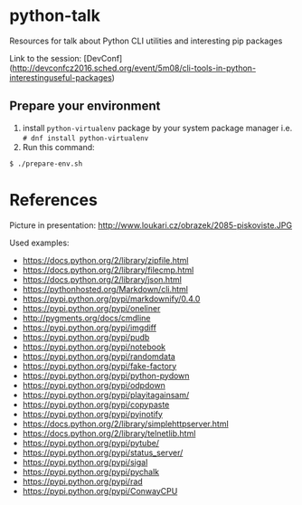 # python-talk
Resources for talk about Python CLI utilities and interesting pip packages

Link to the session: [DevConf] (http://devconfcz2016.sched.org/event/5m08/cli-tools-in-python-interestinguseful-packages)

## Prepare your environment
1. install `python-virtualenv` package by your system package manager i.e. `# dnf install python-virtualenv`
2. Run this command:
```bash
$ ./prepare-env.sh
```

# References
Picture in presentation:
http://www.loukari.cz/obrazek/2085-piskoviste.JPG

Used examples:
* https://docs.python.org/2/library/zipfile.html
* https://docs.python.org/2/library/filecmp.html
* https://docs.python.org/2/library/json.html
* https://pythonhosted.org/Markdown/cli.html
* https://pypi.python.org/pypi/markdownify/0.4.0
* https://pypi.python.org/pypi/oneliner
* http://pygments.org/docs/cmdline
* https://pypi.python.org/pypi/imgdiff
* https://pypi.python.org/pypi/pudb
* https://pypi.python.org/pypi/notebook
* https://pypi.python.org/pypi/randomdata
* https://pypi.python.org/pypi/fake-factory
* https://pypi.python.org/pypi/python-pydown
* https://pypi.python.org/pypi/odpdown
* https://pypi.python.org/pypi/playitagainsam/
* https://pypi.python.org/pypi/copypaste
* https://pypi.python.org/pypi/pyinotify
* https://docs.python.org/2/library/simplehttpserver.html
* https://docs.python.org/2/library/telnetlib.html
* https://pypi.python.org/pypi/pytube/
* https://pypi.python.org/pypi/status_server/
* https://pypi.python.org/pypi/sigal
* https://pypi.python.org/pypi/pychalk
* https://pypi.python.org/pypi/rad
* https://pypi.python.org/pypi/ConwayCPU
